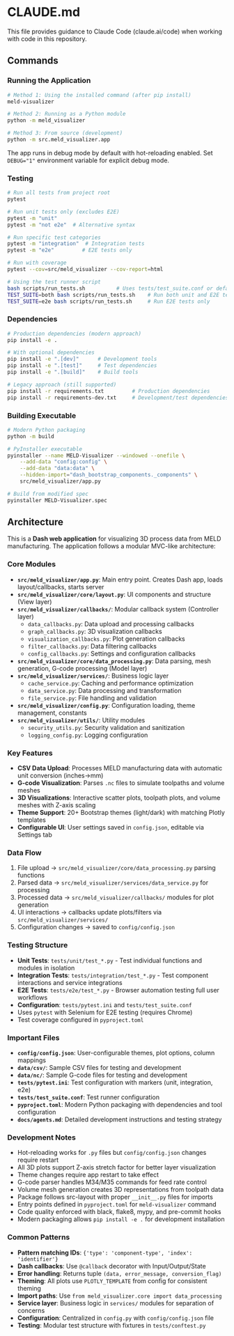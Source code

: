 # CLAUDE.md

This file provides guidance to Claude Code (claude.ai/code) when working with code in this repository.

## Commands

### Running the Application
```bash
# Method 1: Using the installed command (after pip install)
meld-visualizer

# Method 2: Running as a Python module
python -m meld_visualizer

# Method 3: From source (development)
python -m src.meld_visualizer.app
```
The app runs in debug mode by default with hot-reloading enabled. Set `DEBUG="1"` environment variable for explicit debug mode.

### Testing
```bash
# Run all tests from project root
pytest

# Run unit tests only (excludes E2E)
pytest -m "unit"
pytest -m "not e2e"  # Alternative syntax

# Run specific test categories
pytest -m "integration"  # Integration tests
pytest -m "e2e"         # E2E tests only

# Run with coverage
pytest --cov=src/meld_visualizer --cov-report=html

# Using the test runner script
bash scripts/run_tests.sh          # Uses tests/test_suite.conf or defaults to unit tests
TEST_SUITE=both bash scripts/run_tests.sh    # Run both unit and E2E tests
TEST_SUITE=e2e bash scripts/run_tests.sh     # Run E2E tests only
```

### Dependencies
```bash
# Production dependencies (modern approach)
pip install -e .

# With optional dependencies
pip install -e ".[dev]"      # Development tools
pip install -e ".[test]"     # Test dependencies
pip install -e ".[build]"    # Build tools

# Legacy approach (still supported)
pip install -r requirements.txt         # Production dependencies
pip install -r requirements-dev.txt     # Development/test dependencies
```

### Building Executable
```bash
# Modern Python packaging
python -m build

# PyInstaller executable
pyinstaller --name MELD-Visualizer --windowed --onefile \
    --add-data "config:config" \
    --add-data "data:data" \
    --hidden-import="dash_bootstrap_components._components" \
    src/meld_visualizer/app.py

# Build from modified spec
pyinstaller MELD-Visualizer.spec
```

## Architecture

This is a **Dash web application** for visualizing 3D process data from MELD manufacturing. The application follows a modular MVC-like architecture:

### Core Modules
- **`src/meld_visualizer/app.py`**: Main entry point. Creates Dash app, loads layout/callbacks, starts server
- **`src/meld_visualizer/core/layout.py`**: UI components and structure (View layer)  
- **`src/meld_visualizer/callbacks/`**: Modular callback system (Controller layer)
  - `data_callbacks.py`: Data upload and processing callbacks
  - `graph_callbacks.py`: 3D visualization callbacks  
  - `visualization_callbacks.py`: Plot generation callbacks
  - `filter_callbacks.py`: Data filtering callbacks
  - `config_callbacks.py`: Settings and configuration callbacks
- **`src/meld_visualizer/core/data_processing.py`**: Data parsing, mesh generation, G-code processing (Model layer)
- **`src/meld_visualizer/services/`**: Business logic layer
  - `cache_service.py`: Caching and performance optimization
  - `data_service.py`: Data processing and transformation
  - `file_service.py`: File handling and validation
- **`src/meld_visualizer/config.py`**: Configuration loading, theme management, constants
- **`src/meld_visualizer/utils/`**: Utility modules
  - `security_utils.py`: Security validation and sanitization
  - `logging_config.py`: Logging configuration

### Key Features
- **CSV Data Upload**: Processes MELD manufacturing data with automatic unit conversion (inches→mm)
- **G-code Visualization**: Parses `.nc` files to simulate toolpaths and volume meshes
- **3D Visualizations**: Interactive scatter plots, toolpath plots, and volume meshes with Z-axis scaling
- **Theme Support**: 20+ Bootstrap themes (light/dark) with matching Plotly templates
- **Configurable UI**: User settings saved in `config.json`, editable via Settings tab

### Data Flow
1. File upload → `src/meld_visualizer/core/data_processing.py` parsing functions
2. Parsed data → `src/meld_visualizer/services/data_service.py` for processing
3. Processed data → `src/meld_visualizer/callbacks/` modules for plot generation  
4. UI interactions → callbacks update plots/filters via `src/meld_visualizer/services/`
5. Configuration changes → saved to `config/config.json`

### Testing Structure
- **Unit Tests**: `tests/unit/test_*.py` - Test individual functions and modules in isolation
- **Integration Tests**: `tests/integration/test_*.py` - Test component interactions and service integrations
- **E2E Tests**: `tests/e2e/test_*.py` - Browser automation testing full user workflows
- **Configuration**: `tests/pytest.ini` and `tests/test_suite.conf`
- Uses `pytest` with Selenium for E2E testing (requires Chrome)
- Test coverage configured in `pyproject.toml`

### Important Files
- **`config/config.json`**: User-configurable themes, plot options, column mappings
- **`data/csv/`**: Sample CSV files for testing and development
- **`data/nc/`**: Sample G-code files for testing and development
- **`tests/pytest.ini`**: Test configuration with markers (unit, integration, e2e)
- **`tests/test_suite.conf`**: Test runner configuration
- **`pyproject.toml`**: Modern Python packaging with dependencies and tool configuration
- **`docs/agents.md`**: Detailed development instructions and testing strategy

### Development Notes
- Hot-reloading works for `.py` files but `config/config.json` changes require restart
- All 3D plots support Z-axis stretch factor for better layer visualization
- Theme changes require app restart to take effect
- G-code parser handles M34/M35 commands for feed rate control
- Volume mesh generation creates 3D representations from toolpath data
- Package follows src-layout with proper `__init__.py` files for imports
- Entry points defined in `pyproject.toml` for `meld-visualizer` command
- Code quality enforced with black, flake8, mypy, and pre-commit hooks
- Modern packaging allows `pip install -e .` for development installation

### Common Patterns
- **Pattern matching IDs**: `{'type': 'component-type', 'index': 'identifier'}`
- **Dash callbacks**: Use `@callback` decorator with Input/Output/State
- **Error handling**: Returns tuple `(data, error_message, conversion_flag)`
- **Theming**: All plots use `PLOTLY_TEMPLATE` from config for consistent theming
- **Import paths**: Use `from meld_visualizer.core import data_processing`
- **Service layer**: Business logic in `services/` modules for separation of concerns
- **Configuration**: Centralized in `config.py` with `config/config.json` file
- **Testing**: Modular test structure with fixtures in `tests/conftest.py`